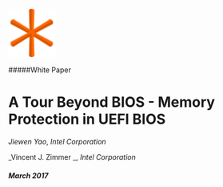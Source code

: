 ![](/assets/favicon-96x96.png)

#####White Paper


# A Tour Beyond BIOS - Memory Protection in UEFI BIOS



  _Jiewen Yao_, 
  _Intel Corporation_





  _Vincent J. Zimmer _, 
  _Intel Corporation_



##### March 2017


